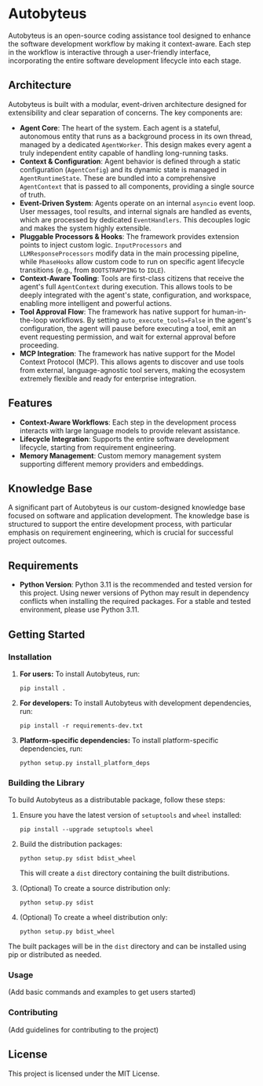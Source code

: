 # Autobyteus

Autobyteus is an open-source coding assistance tool designed to enhance the software development workflow by making it context-aware. Each step in the workflow is interactive through a user-friendly interface, incorporating the entire software development lifecycle into each stage.

## Architecture

Autobyteus is built with a modular, event-driven architecture designed for extensibility and clear separation of concerns. The key components are:

-   **Agent Core**: The heart of the system. Each agent is a stateful, autonomous entity that runs as a background process in its own thread, managed by a dedicated `AgentWorker`. This design makes every agent a truly independent entity capable of handling long-running tasks.
-   **Context & Configuration**: Agent behavior is defined through a static configuration (`AgentConfig`) and its dynamic state is managed in `AgentRuntimeState`. These are bundled into a comprehensive `AgentContext` that is passed to all components, providing a single source of truth.
-   **Event-Driven System**: Agents operate on an internal `asyncio` event loop. User messages, tool results, and internal signals are handled as events, which are processed by dedicated `EventHandlers`. This decouples logic and makes the system highly extensible.
-   **Pluggable Processors & Hooks**: The framework provides extension points to inject custom logic. `InputProcessors` and `LLMResponseProcessors` modify data in the main processing pipeline, while `PhaseHooks` allow custom code to run on specific agent lifecycle transitions (e.g., from `BOOTSTRAPPING` to `IDLE`).
-   **Context-Aware Tooling**: Tools are first-class citizens that receive the agent's full `AgentContext` during execution. This allows tools to be deeply integrated with the agent's state, configuration, and workspace, enabling more intelligent and powerful actions.
-   **Tool Approval Flow**: The framework has native support for human-in-the-loop workflows. By setting `auto_execute_tools=False` in the agent's configuration, the agent will pause before executing a tool, emit an event requesting permission, and wait for external approval before proceeding.
-   **MCP Integration**: The framework has native support for the Model Context Protocol (MCP). This allows agents to discover and use tools from external, language-agnostic tool servers, making the ecosystem extremely flexible and ready for enterprise integration.

## Features

- **Context-Aware Workflows**: Each step in the development process interacts with large language models to provide relevant assistance.
- **Lifecycle Integration**: Supports the entire software development lifecycle, starting from requirement engineering.
- **Memory Management**: Custom memory management system supporting different memory providers and embeddings.

## Knowledge Base

A significant part of Autobyteus is our custom-designed knowledge base focused on software and application development. The knowledge base is structured to support the entire development process, with particular emphasis on requirement engineering, which is crucial for successful project outcomes.

## Requirements

-   **Python Version**: Python 3.11 is the recommended and tested version for this project. Using newer versions of Python may result in dependency conflicts when installing the required packages. For a stable and tested environment, please use Python 3.11.

## Getting Started

### Installation

1. **For users:**
   To install Autobyteus, run:
   ```
   pip install .
   ```

2. **For developers:**
   To install Autobyteus with development dependencies, run:
   ```
   pip install -r requirements-dev.txt
   ```

3. **Platform-specific dependencies:**
   To install platform-specific dependencies, run:
   ```
   python setup.py install_platform_deps
   ```

### Building the Library

To build Autobyteus as a distributable package, follow these steps:

1. Ensure you have the latest version of `setuptools` and `wheel` installed:
   ```
   pip install --upgrade setuptools wheel
   ```

2. Build the distribution packages:
   ```
   python setup.py sdist bdist_wheel
   ```

   This will create a `dist` directory containing the built distributions.

3. (Optional) To create a source distribution only:
   ```
   python setup.py sdist
   ```

4. (Optional) To create a wheel distribution only:
   ```
   python setup.py bdist_wheel
   ```

The built packages will be in the `dist` directory and can be installed using pip or distributed as needed.

### Usage

(Add basic commands and examples to get users started)

### Contributing

(Add guidelines for contributing to the project)

## License

This project is licensed under the MIT License.
